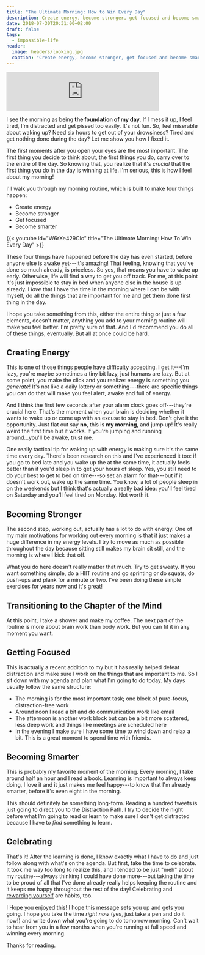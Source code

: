 ```yaml
---
title: "The Ultimate Morning: How to Win Every Day"
description: Create energy, become stronger, get focused and become smarter.
date: 2018-07-30T20:31:00+02:00
draft: false
tags:
  - impossible-life
header:
  image: headers/looking.jpg
  caption: "Create energy, become stronger, get focused and become smarter."
---
```


<iframe src="https://anchor.fm/marcel-samyn/embed/episodes/The-Ultimate-Morning-Routine-How-To-Win-Every-Day-e1th7r" height="102px" width="400px" frameborder="0" scrolling="no"></iframe>

I see the morning as being **the foundation of my day**. If I mess it up, I feel
tired, I'm distracted and get pissed too easily. It's not fun. So, feel
miserable about waking up? Need six hours to get out of your drowsiness? Tired
and get nothing done during the day? Let me show you how I fixed it.

The first moments after you open your eyes are the most important. The first
thing you decide to think about, the first things you do, carry over to the
entire of the day. So knowing that, you realize that it's *crucial* that the
first thing you do in the day is winning at life. I'm serious, this is how I
feel about my morning!

I'll walk you through my morning routine, which is built to make four things
happen:

- Create energy
- Become stronger
- Get focused
- Become smarter

{{< youtube id="W6rXe429Clc" title="The Ultimate Morning: How To Win Every Day" >}}

These four things have happened before the day has even started, before anyone
else is awake yet---it's amazing! That feeling, knowing that you've done so much
already, is priceless. So yes, that means you have to wake up early. Otherwise,
life will find a way to get you off track. For me, at this point it's just
impossible to stay in bed when anyone else in the house is up already. I *love*
that I have the time in the morning where I can be with myself, do all the
things that are important for me and get them done first thing in the day.

I hope you take something from this, either the entire thing or just a few
elements, doesn't matter, anything you add to your morning routine will make you
feel better. I'm pretty sure of that. And I'd recommend you do all of these
things, eventually. But all at once could be hard.



## Creating Energy

This is one of those things people have difficulty accepting. I get it---I'm
lazy, you're maybe sometimes a tiny bit lazy, just humans are lazy. But at some
point, you make the click and you realize: energy is something you *generate*!
It's not like a daily lottery or something---there are specific things you can
do that will make you feel alert, awake and full of energy.

And I think the first few seconds after your alarm clock goes off---they're
crucial here. That's the moment when your brain is deciding whether it wants to
wake up or come up with an excuse to stay in bed. Don't give it the opportunity.
Just flat out say **no**, this is **my morning**, and jump up! It's really weird
the first time but it works. If you're jumping and running around...you'll be
awake, trust me.

One really tactical tip for waking up with energy is making sure it's the same
time every day. There's been research on this and I've experienced it too: if
you go to bed late and you wake up the at the same time, it actually feels
better than if you'd sleep in to get your hours of sleep. Yes, you still need to
do your best to get to bed on time---so set an alarm for that---but if it
doesn't work out, wake up the same time. You know, a lot of people sleep in on
the weekends but I think that's actually a really bad idea: you'll feel tired on
Saturday and you'll feel tired on Monday. Not worth it.



## Becoming Stronger

The second step, working out, actually has a lot to do with energy. One of my
main motivations for working out every morning is that it just makes a huge
difference in my energy levels. I try to move as much as possible throughout the
day because sitting still makes my brain sit still, and the morning is where I
kick that off.

What you do here doesn't really matter that much. Try to get sweaty. If you want
something simple, do a HIIT routine and go sprinting or do squats, do push-ups
and plank for a minute or two. I've been doing these simple exercises for years
now and it's great!



## Transitioning to the Chapter of the Mind

At this point, I take a shower and make my coffee. The next part of the routine
is more about brain work than body work. But you can fit it in any moment you
want.



## Getting Focused

This is actually a recent addition to my but it has really helped defeat
distraction and make sure I work on the things that are important to me. So I
sit down with my agenda and plan what I'm going to do today. My days usually
follow the same structure:

- The morning is for the most important task; one block of pure-focus,
  distraction-free work
- Around noon I read a bit and do communication work like email
- The afternoon is another work block but can be a bit more scattered, less deep
  work and things like meetings are scheduled here
- In the evening I make sure I have some time to wind down and relax a bit.
  This is a great moment to spend time with friends.
  
  
  
## Becoming Smarter

This is probably my favorite moment of the morning. Every morning, I take around
half an hour and I read a book. Learning is important to always keep doing, I
love it and it just makes me feel happy---to know that I'm already smarter,
before it's even eight in the morning.

This should definitely be something long-form. Reading a hundred tweets is just
going to direct you to the Distraction Path. I try to decide the night before
what I'm going to read or learn to make sure I don't get distracted because I
have to *find* something to learn.



## Celebrating

That's it! After the learning is done, I know exactly what I have to do and just
follow along with what's on the agenda. But first, take the time to celebrate.
It took me way too long to realize this, and I tended to be just "meh" about my
routine---always thinking I could have done more---but taking the time to be
proud of all that I've done already really helps keeping the routine and it
keeps me happy throughout the rest of the day! Celebrating and [rewarding
yourself](https://samyn.co/post/reward-yourself/) are habits, too.

I Hope you enjoyed this! I hope this message sets you up and gets you going. I
hope you take the time *right now* (yes, just take a pen and do it now!) and
write down what you're going to do tomorrow morning. Can't wait to hear from you
in a few months when you're running at full speed and winning every morning.

Thanks for reading.
